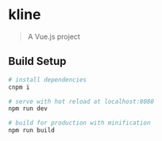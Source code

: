 # kline

> A Vue.js project

## Build Setup

``` bash
# install dependencies
cnpm i

# serve with hot reload at localhost:8080
npm run dev

# build for production with minification
npm run build
